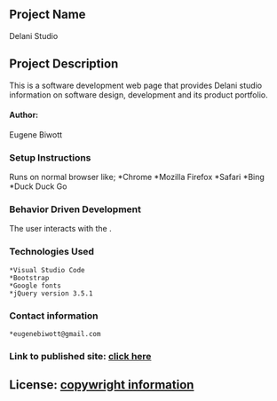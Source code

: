 ## Project Name 
Delani Studio

## Project Description 
This is a software development web page that provides Delani studio information on software design, development and its product portfolio.

#### Author: 
Eugene Biwott

### Setup Instructions
Runs on normal browser like;
    *Chrome
    *Mozilla Firefox
    *Safari
    *Bing
    *Duck Duck Go

### Behavior Driven Development
The user interacts with the .

### Technologies Used

    *Visual Studio Code
    *Bootstrap
    *Google fonts
    *jQuery version 3.5.1

### Contact information

    *eugenebiwott@gmail.com

### Link to published site: [click here](https://geeker254.github.io/Akwan-name-generator/.)

## License: [copywright information](https://raw.githubusercontent.com/geeker254/Akwan-name-generator/master/LICENSE)
